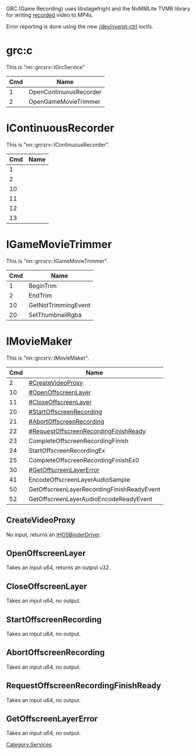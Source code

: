 GRC (Game Recording) uses libstagefright and the NvMMLite TVMR library
for writing [recorded](4.0.0.md "wikilink") video to MP4s.

Error reporting is done using the new
[/dev/nverpt-ctrl](NV%20services#%20dev%20nverpt-ctrl.md##/dev/nverpt-ctrl "wikilink")
ioctls.

# grc:c

This is "nn::grcsrv::IGrcService"

| Cmd | Name                   |
| --- | ---------------------- |
| 1   | OpenContinuousRecorder |
| 2   | OpenGameMovieTrimmer   |

# IContinuousRecorder

This is "nn::grcsrv::IContinuousRecorder".

| Cmd | Name |
| --- | ---- |
| 1   |      |
| 2   |      |
| 10  |      |
| 11  |      |
| 12  |      |
| 13  |      |

# IGameMovieTrimmer

This is "nn::grcsrv::IGameMovieTrimmer".

| Cmd | Name                |
| --- | ------------------- |
| 1   | BeginTrim           |
| 2   | EndTrim             |
| 10  | GetNotTrimmingEvent |
| 20  | SetThumbnailRgba    |

# IMovieMaker

This is
"nn::grcsrv::IMovieMaker".

| Cmd | Name                                                                                       |
| --- | ------------------------------------------------------------------------------------------ |
| 2   | [\#CreateVideoProxy](#CreateVideoProxy "wikilink")                                         |
| 10  | [\#OpenOffscreenLayer](#OpenOffscreenLayer "wikilink")                                     |
| 11  | [\#CloseOffscreenLayer](#CloseOffscreenLayer "wikilink")                                   |
| 20  | [\#StartOffscreenRecording](#StartOffscreenRecording "wikilink")                           |
| 21  | [\#AbortOffscreenRecording](#AbortOffscreenRecording "wikilink")                           |
| 22  | [\#RequestOffscreenRecordingFinishReady](#RequestOffscreenRecordingFinishReady "wikilink") |
| 23  | CompleteOffscreenRecordingFinish                                                           |
| 24  | StartOffscreenRecordingEx                                                                  |
| 25  | CompleteOffscreenRecordingFinishEx0                                                        |
| 30  | [\#GetOffscreenLayerError](#GetOffscreenLayerError "wikilink")                             |
| 41  | EncodeOffscreenLayerAudioSample                                                            |
| 50  | GetOffscreenLayerRecordingFinishReadyEvent                                                 |
| 52  | GetOffscreenLayerAudioEncodeReadyEvent                                                     |

## CreateVideoProxy

No input, returns an
[IHOSBinderDriver](Nvnflinger%20services#dispdrv.md##dispdrv "wikilink").

## OpenOffscreenLayer

Takes an input u64, returns an output u32.

## CloseOffscreenLayer

Takes an input u64, no output.

## StartOffscreenRecording

Takes an input u64, no output.

## AbortOffscreenRecording

Takes an input u64, no output.

## RequestOffscreenRecordingFinishReady

Takes an input u64, no output.

## GetOffscreenLayerError

Takes an input u64, no output.

[Category:Services](Category:Services "wikilink")
